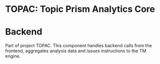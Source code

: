 # TOPAC: Topic Prism Analytics Core
# Backend

Part of project TOPAC. This component handles backend calls from the frontend, aggregates analysis data and issues instructions to the TM engine.